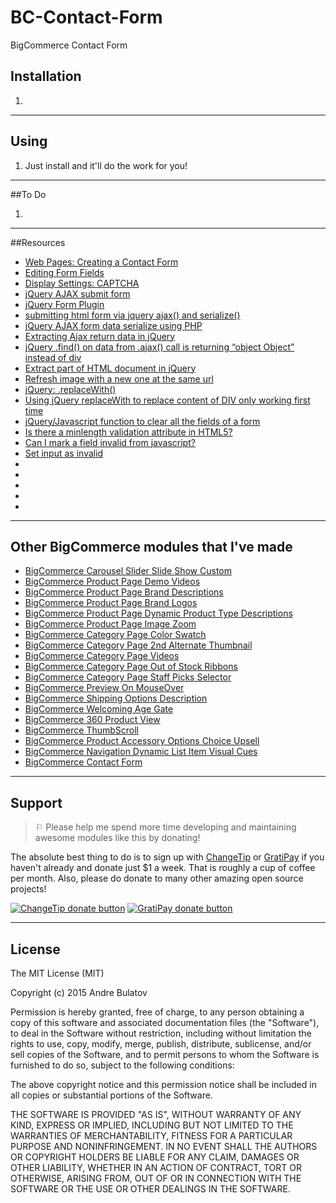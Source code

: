 # BC-Contact-Form
BigCommerce Contact Form


## Installation

1. 



------------------------------------------------------------------------------------


## Using

1. Just install and it'll do the work for you!  


------------------------------------------------------------------------------------


##To Do

1. 

------------------------------------------------------------------------------------


##Resources
- [Web Pages: Creating a Contact Form](https://support.bigcommerce.com/articles/Public/Web-Pages#contact-form)
- [Editing Form Fields](https://support.bigcommerce.com/articles/Public/Editing-Form-Fields)
- [Display Settings: CAPTCHA](https://support.bigcommerce.com/articles/Public/Display-Settings#display)
- [jQuery AJAX submit form](http://stackoverflow.com/questions/1960240/jquery-ajax-submit-form)
- [jQuery Form Plugin](http://jquery.malsup.com/form/)
- [submitting html form via jquery ajax() and serialize()](http://stackoverflow.com/questions/22961621/submitting-html-form-via-jquery-ajax-and-serialize)
- [jQuery AJAX form data serialize using PHP](http://stackoverflow.com/questions/24007780/jquery-ajax-form-data-serialize-using-php)
- [Extracting Ajax return data in jQuery](http://stackoverflow.com/questions/400197/extracting-ajax-return-data-in-jquery)
- [jQuery .find() on data from .ajax() call is returning “object Object” instead of div](http://stackoverflow.com/questions/3300332/jquery-find-on-data-from-ajax-call-is-returning-object-object-instead)
- [Extract part of HTML document in jQuery](http://stackoverflow.com/questions/2137811/extract-part-of-html-document-in-jquery)
- [Refresh image with a new one at the same url](http://stackoverflow.com/questions/1077041/refresh-image-with-a-new-one-at-the-same-url)
- [jQuery: .replaceWith()](http://api.jquery.com/replacewith/)
- [Using jQuery replaceWith to replace content of DIV only working first time](http://stackoverflow.com/questions/4995185/using-jquery-replacewith-to-replace-content-of-div-only-working-first-time)
- [jQuery/Javascript function to clear all the fields of a form](http://stackoverflow.com/questions/6653556/jquery-javascript-function-to-clear-all-the-fields-of-a-form)
- [Is there a minlength validation attribute in HTML5?](http://stackoverflow.com/questions/10281962/is-there-a-minlength-validation-attribute-in-html5)
- [Can I mark a field invalid from javascript?](http://stackoverflow.com/questions/10777970/can-i-mark-a-field-invalid-from-javascript)
- [Set input as invalid](http://stackoverflow.com/questions/18128882/set-input-as-invalid)
- []()
- []()
- []()
- []()
- []()




------------------------------------------------------------------------------------


## Other BigCommerce modules that I've made

* [BigCommerce Carousel Slider Slide Show Custom](https://github.com/iamandrebulatov/BC-Carousel-Slider-Slide-Show-Custom)
* [BigCommerce Product Page Demo Videos](https://github.com/iamandrebulatov/BigCommerce-Product-Page-Demo-Videos)
* [BigCommerce Product Page Brand Descriptions](https://github.com/iamandrebulatov/BigCommerce-Product-Page-Brand-Descriptions)
* [BigCommerce Product Page Brand Logos](https://github.com/iamandrebulatov/BigCommerce-Product-Page-Brand-Logos)
* [BigCommerce Product Page Dynamic Product Type Descriptions](https://github.com/iamandrebulatov/BC-Product-Page-Dynamic-Product-Type-Descriptions)
* [BigCommerce Product Page Image Zoom](https://github.com/iamandrebulatov/BC-Product-Page-Image-Zoom)
* [BigCommerce Category Page Color Swatch](https://github.com/iamandrebulatov/BigCommerce-Color-Swatch-On-Category)
* [BigCommerce Category Page 2nd Alternate Thumbnail](https://github.com/iamandrebulatov/BigCommerce-Category-Pages-2nd-Alternate-Thumbnail)
* [BigCommerce Category Page Videos](https://github.com/iamandrebulatov/BigCommerce-Category-Page-Demo-Videos)
* [BigCommerce Category Page Out of Stock Ribbons](https://github.com/iamandrebulatov/BigCommerce-Out-of-Stock-Category-Items)
* [BigCommerce Category Page Staff Picks Selector](https://github.com/iamandrebulatov/BC-Staff-Picks-Selector)
* [BigCommerce Preview On MouseOver](https://github.com/iamandrebulatov/BC-Preview-On-MouseOver)
* [BigCommerce Shipping Options Description](https://github.com/iamandrebulatov/BC-Shipping-Options-Descriptions)
* [BigCommerce Welcoming Age Gate](https://github.com/iamandrebulatov/BC-Welcoming-Age-Gate)
* [BigCommerce 360 Product View](https://github.com/iamandrebulatov/BC-360-Product-View)
* [BigCommerce ThumbScroll](https://github.com/iamandrebulatov/BC-ThumbScroll)
* [BigCommerce Product Accessory Options Choice Upsell](https://github.com/iamandrebulatov/BC-Product-Accessory-Options-Choice-Upsell)
* [BigCommerce Navigation Dynamic List Item Visual Cues](https://github.com/iamandrebulatov/BC-Nav-Dynamic-List-Item-Visual-Cues)
* [BigCommerce Contact Form](https://github.com/iamandrebulatov/BC-Contact-Form)


------------------------------------------------------------------------------------


## Support

> ⚐ Please help me spend more time developing and maintaining awesome modules like this by donating!

The absolute best thing to do is to sign up with [ChangeTip](//changetip.com) or [GratiPay](//gratipay.com) if you haven't already and donate just $1 a week. That is roughly a cup of coffee per month. Also, please do donate to many other amazing open source projects!

[![ChangeTip donate button](http://andrebulatov.com/wp-content/uploads/tipme_button.png)](//www.changetip.com/tipme/andre.bulatov/ "Donate once-off to this project using ChangeTip")
[![GratiPay donate button](http://andrebulatov.com/wp-content/uploads/gratipay-button.png)](//www.gratipay.com/andrebulatov/ "Donate once-off to this project using GratiPay")


------------------------------------------------------------------------------------


## License

The MIT License (MIT)

Copyright (c) 2015 Andre Bulatov

Permission is hereby granted, free of charge, to any person obtaining a copy
of this software and associated documentation files (the "Software"), to deal
in the Software without restriction, including without limitation the rights
to use, copy, modify, merge, publish, distribute, sublicense, and/or sell
copies of the Software, and to permit persons to whom the Software is
furnished to do so, subject to the following conditions:

The above copyright notice and this permission notice shall be included in
all copies or substantial portions of the Software.

THE SOFTWARE IS PROVIDED "AS IS", WITHOUT WARRANTY OF ANY KIND, EXPRESS OR
IMPLIED, INCLUDING BUT NOT LIMITED TO THE WARRANTIES OF MERCHANTABILITY,
FITNESS FOR A PARTICULAR PURPOSE AND NONINFRINGEMENT. IN NO EVENT SHALL THE
AUTHORS OR COPYRIGHT HOLDERS BE LIABLE FOR ANY CLAIM, DAMAGES OR OTHER
LIABILITY, WHETHER IN AN ACTION OF CONTRACT, TORT OR OTHERWISE, ARISING FROM,
OUT OF OR IN CONNECTION WITH THE SOFTWARE OR THE USE OR OTHER DEALINGS IN
THE SOFTWARE.

